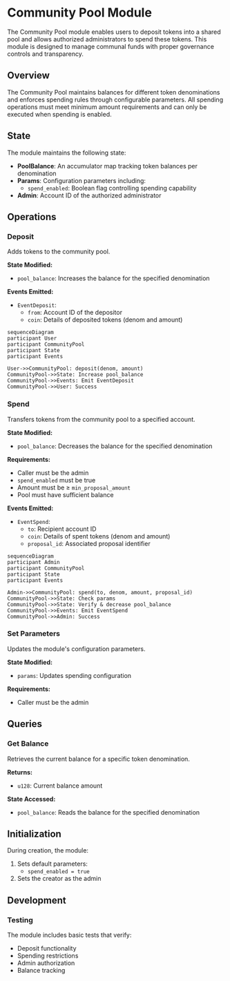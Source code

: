 # Community Pool Module

The Community Pool module enables users to deposit tokens into a shared pool and allows authorized administrators to spend these tokens. This module is designed to manage communal funds with proper governance controls and transparency.

## Overview

The Community Pool maintains balances for different token denominations and enforces spending rules through configurable parameters. All spending operations must meet minimum amount requirements and can only be executed when spending is enabled.

## State

The module maintains the following state:

- **PoolBalance**: An accumulator map tracking token balances per denomination
- **Params**: Configuration parameters including:
  - `spend_enabled`: Boolean flag controlling spending capability
- **Admin**: Account ID of the authorized administrator

## Operations

### Deposit

Adds tokens to the community pool.

**State Modified:**
- `pool_balance`: Increases the balance for the specified denomination

**Events Emitted:**
- `EventDeposit`:
  - `from`: Account ID of the depositor
  - `coin`: Details of deposited tokens (denom and amount)


```mermaid
sequenceDiagram
participant User
participant CommunityPool
participant State
participant Events

User->>CommunityPool: deposit(denom, amount)
CommunityPool->>State: Increase pool_balance
CommunityPool->>Events: Emit EventDeposit
CommunityPool->>User: Success
```


### Spend

Transfers tokens from the community pool to a specified account.

**State Modified:**
- `pool_balance`: Decreases the balance for the specified denomination

**Requirements:**
- Caller must be the admin
- `spend_enabled` must be true
- Amount must be ≥ `min_proposal_amount`
- Pool must have sufficient balance

**Events Emitted:**
- `EventSpend`:
  - `to`: Recipient account ID
  - `coin`: Details of spent tokens (denom and amount)
  - `proposal_id`: Associated proposal identifier


```mermaid
sequenceDiagram
participant Admin
participant CommunityPool
participant State
participant Events

Admin->>CommunityPool: spend(to, denom, amount, proposal_id)
CommunityPool->>State: Check params
CommunityPool->>State: Verify & decrease pool_balance
CommunityPool->>Events: Emit EventSpend
CommunityPool->>Admin: Success
```


### Set Parameters

Updates the module's configuration parameters.

**State Modified:**
- `params`: Updates spending configuration

**Requirements:**
- Caller must be the admin

## Queries

### Get Balance

Retrieves the current balance for a specific token denomination.

**Returns:**
- `u128`: Current balance amount

**State Accessed:**
- `pool_balance`: Reads the balance for the specified denomination

## Initialization

During creation, the module:
1. Sets default parameters:
   - `spend_enabled = true`
2. Sets the creator as the admin

## Development

### Testing

The module includes basic tests that verify:
- Deposit functionality
- Spending restrictions
- Admin authorization
- Balance tracking


